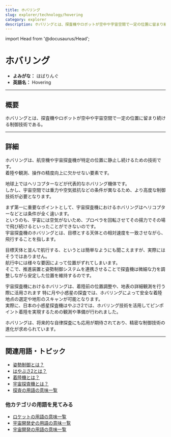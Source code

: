 ```yaml
---
title: ホバリング
slug: explorer/technology/hovering
category: explorer
description: ホバリングとは、探査機やロボットが空中や宇宙空間で一定の位置に留まり続ける制御技術である。
---
```


import Head from '@docusaurus/Head';

<Head>
  <script type="application/ld+json">
    {`{
      "@context": "https://schema.org",
      "@type": "DefinedTerm",
      "name": "ホバリング",
      "inDefinedTermSet": "https://www.space-portal.org",
      "termCode": "explorer/technology/hovering",
      "description": "ホバリングとは、探査機やロボットが空中や宇宙空間で一定の位置に留まり続ける制御技術である。",
      "url": "https://www.space-portal.org/docs/explorer/technology/hovering"
    }`}
  </script>
</Head>

# ホバリング

- **よみがな：** ほばりんぐ  
- **英語名：** Hovering  

---

## 概要

ホバリングとは、探査機やロボットが空中や宇宙空間で一定の位置に留まり続ける制御技術である。

---

## 詳細

ホバリングは、航空機や宇宙探査機が特定の位置に静止し続けるための技術です。  
着陸や観測、操作の精度向上に欠かせない要素です。  

地球上ではヘリコプターなどが代表的なホバリング機体です。  
しかし、宇宙空間では重力や空気抵抗などの条件が異なるため、より高度な制御技術が必要となります。  
 
まず第一に重要なポイントとして、宇宙探査機におけるホバリングはヘリコプターなどとは条件が全く違います。  
というのも、宇宙には空気がないため、プロペラを回転させてその揚力でその場で飛び続けるといったことができないのです。  
宇宙探査機のホバリングとは、目標とする天体との相対速度を一致させながら、飛行することを指します。  

目標天体と並んで航行する、というとは簡単なようにも聞こえますが、実際にはそうではありません。  
航行中には様々な要因によって位置がずれてしまいます。  
そこで、推進装置と姿勢制御システムを連携させることで探査機は微細な力を調整しながら安定した位置を維持するのです。  

宇宙探査機におけるホバリングは、着陸前の位置調整や、地表の詳細観測を行う際に活用されます
特に月や小惑星の探査では、ホバリングによって安全な着陸地点の選定や地形のスキャンが可能となります。  
実際に、日本の小惑星探査機はやぶさ2では、ホバリング技術を活用してピンポイント着陸を実現するための観測や準備が行われました。  

ホバリングは、将来的な自律探査にも応用が期待されており、精密な制御技術の進化が求められています。

---

## 関連用語・トピック

- [姿勢制御とは？](docs/control/technology/attitude-control)  
- [はやぶさ2とは？](docs/explorer/mission/hayabusa2)    
- [着陸機とは？](docs/explorer/technology/lander)    
- [宇宙探査機とは？](docs/explorer/space-probe)
- [探査の用語の意味一覧](docs/category/explorer)

### 他カテゴリの用語を見てみる
- [ロケットの用語の意味一覧](docs/category/rocket)
- [宇宙開発史の用語の意味一覧](docs/category/history)
- [宇宙開発の用語の意味一覧](docs/category/glossary)
